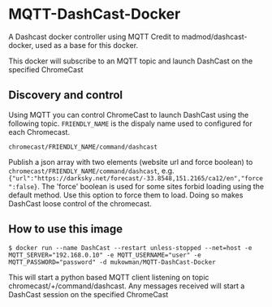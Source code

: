 # MQTT-DashCast-Docker
A Dashcast docker controller using MQTT
Credit to madmod/dashcast-docker, used as a base for this docker.

This docker will subscribe to an MQTT topic and launch DashCast on the specified ChromeCast

## Discovery and control

Using MQTT you can control ChromeCast to launch DashCast using the following topic. `FRIENDLY_NAME` is the dispaly name used to configured for each Chromecast.

	chromecast/FRIENDLY_NAME/command/dashcast
  
Publish a json array with two elements (website url and force boolean) to
`chromecast/FRIENDLY_NAME/command/dashcast`, e.g. `{"url":"https://darksky.net/forecast/-33.8548,151.2165/ca12/en","force":false}`.
The 'force' boolean is used for some sites forbid loading using the default method. Use this option to force them to load.  Doing so makes DashCast loose control of the chromecast.

## How to use this image

```console
$ docker run --name DashCast --restart unless-stopped --net=host -e MQTT_SERVER="192.168.0.10" -e MQTT_USERNAME="user" -e MQTT_PASSWORD="password" -d mukowman/MQTT-DashCast-Docker
```
This will start a python based MQTT client listening on topic chromecast/+/command/dashcast.
Any messages received will start a DashCast session on the specified ChromeCast
